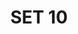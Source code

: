 ---
layout: default
categories: label-set
title: SET 10
img1: /files/label-10/label.jpg
download: /files/label-10/label-10.zip
---